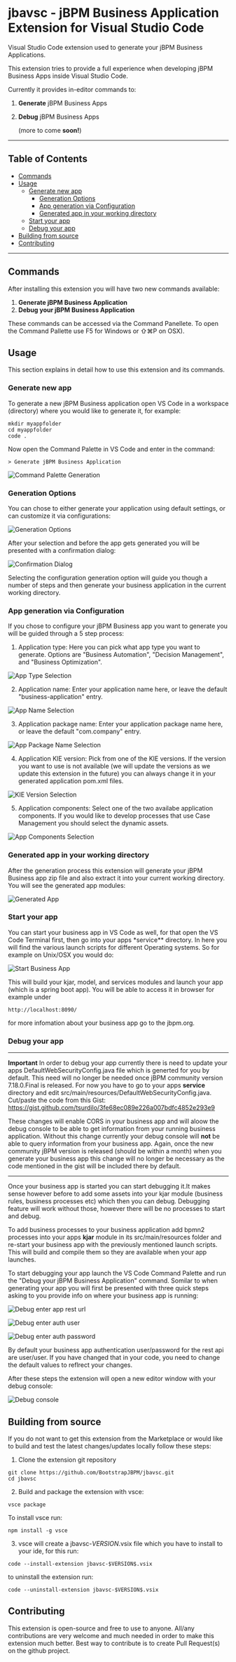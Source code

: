 # jbavsc - jBPM Business Application Extension for Visual Studio Code

Visual Studio Code extension used to generate your jBPM Business Applications.

This extension tries to provide a full experience when developing jBPM Business Apps
inside Visual Studio Code.

Currently it provides in-editor commands to:

1. **Generate** jBPM Business Apps
2. **Debug** jBPM Business Apps

    (more to come **soon!**)

---

## Table of Contents

-   [Commands](#commands)
-   [Usage](#usage)
    -   [Generate new app](#generate-new-app)
        -   [Generation Options](#generation-options)
        -   [App generation via Configuration](#app-generation-via-configuration)
        -   [Generated app in your working directory](#generated-app-in-your-working-directory)
    -   [Start your app](#start-you-rapp)
    -   [Debug your app](#debug-your-app)
-   [Building from source](#building-from-source)
-   [Contributing](#contributing)

---

## Commands

After installing this extension you will have two new commands available:

1. **Generate jBPM Business Application**
2. **Debug your jBPM Business Application**

These commands can be accessed via the Command Panellete. To open the Command Pallette
use F5 for Windows or ⇧⌘P on OSX).

## Usage

This section explains in detail how to use this extension and its commands.

### Generate new app

To generate a new jBPM Business application open VS Code in a workspace (directory) where you would like to generate it, for example:

```
mkdir myappfolder
cd myappfolder
code .
```

Now open the Command Palette in VS Code and enter in the command:

```
> Generate jBPM Business Application
```

![Command Palette Generation](assets/cpGenerate.png)

### Generation Options

You can chose to either generate your application using default settings, or can customize it via configurations:

![Generation Options](assets/generationOptions.png)

After your selection and before the app gets generated you will be presented with a confirmation dialog:

![Confirmation Dialog](assets/confirmdialog.png)

Selecting the configuration generation option will guide you though a number of steps and then generate your business application in the current working directory.

### App generation via Configuration

If you chose to configure your jBPM Business app you want to generate you
will be guided through a 5 step process:

1. Application type: Here you can pick what app type you want to generate. Options are "Business Automation", "Decision Management", and "Business Optimization".

![App Type Selection](assets/configstep1.png)

2. Application name: Enter your application name here, or leave the default "business-application" entry.

![App Name Selection](assets/configstep2.png)

3. Application package name: Enter your application package name here, or leave the default "com.company" entry.

![App Package Name Selection](assets/configstep3.png)

4. Application KIE version: Pick from one of the KIE versions. If the version you want to use is not available (we will update the versions as we update this extension in the future) you can always change it in your generated application pom.xml files.

![KIE Version Selection](assets/configstep4.png)

5. Application components: Select one of the two availabe application components. If you would like to develop processes that use Case Management you should select the dynamic assets.

![App Components Selection](assets/configstep5.png)

### Generated app in your working directory

After the generation process this extension will generate your jBPM Business app zip file and also extract it into your current working directory. You will see the generated app modules:

![Generated App](assets/generatedApp.png)

### Start your app

You can start your business app in VS Code as well, for that open the VS Code Terminal first, then
go into your apps \*service\*\* directory. In here you will find the various launch scripts for different
Operating systems. So for example on Unix/OSX you would do:

![Start Business App](assets/startBusinessApp.png)

This will build your kjar, model, and services modules and launch your app (which is a spring boot app).
You will be able to access it in browser for example under

```
http://localhost:8090/
```

for more infomation about your business app go to the jbpm.org.

### Debug your app

---

**Important**
In order to debug your app currently there is need to update your apps DefaultWebSecurityConfig.java file which is generted for you by default.
This need will no longer be needed once jBPM community version 7.18.0.Final is released. For now you have to go to your apps **service** directory
and edit src/main/resources/DefaultWebSecurityConfig.java. Cut/paste the code from this Gist: https://gist.github.com/tsurdilo/3fe68ec089e226a007bdfc4852e293e9

These changes will enable CORS in your business app and will aloow the debug console to be able to get information from your running business application.
Without this change currently your debug console will **not** be able to query information from your business app.
Again, once the new community jBPM version is released (should be within a month) when you generate your business app this change will no longer
be necessary as the code mentioned in the gist will be included there by default.

---

Once your business app is started you can start debugging it.It makes sense however before to add some assets into your kjar module (business rules, business processes etc) which then you can debug.
Debugging feature will work without those, however there will be no processes to start and debug.

To add business processes to your business application add bpmn2 processes into your apps **kjar** module
in its src/main/resources folder and re-start your business app with the previously mentioned launch scripts. This will build and compile them so they are available when your app launches.

To start debugging your app launch the VS Code Command Palette and run the "Debug your jBPM Business Application" command.
Somilar to when generating your app you will first be presented with three quick steps asking to you provide info on where your business app is running:

![Debug enter app rest url](assets/debugStepOne.png)

![Debug enter auth user](assets/debugStepTwo.png)

![Debug enter auth password](assets/debugStepThree.png)

By default your business app authentication user/password for the rest api are user/user. If you have changed that in your code, you need to
change the default values to reflrect your changes.

After these steps the extension will open a new editor window with your debug console:

![Debug console](assets/debugEditor.png)

## Building from source

If you do not want to get this extension from the Marketplace or would like to build and test
the latest changes/updates locally follow these steps:

1. Clone the extension git repository

```
git clone https://github.com/BootstrapJBPM/jbavsc.git
cd jbavsc
```

2. Build and package the extension with vsce:

```
vsce package
```

To install vsce run:

```
npm install -g vsce
```

3. vsce will create a jbavsc-$VERSION$.vsix file which you have to install to your ide, for this run:

```
code --install-extension jbavsc-$VERSION$.vsix
```

to uninstall the extension run:

```
code --uninstall-extension jbavsc-$VERSION$.vsix
```

## Contributing

This extension is open-source and free to use to anyone.
All/any contributions are very welcome and much needed in order to make this extension much better.
Best way to contribute is to create Pull Request(s) on the github project.
